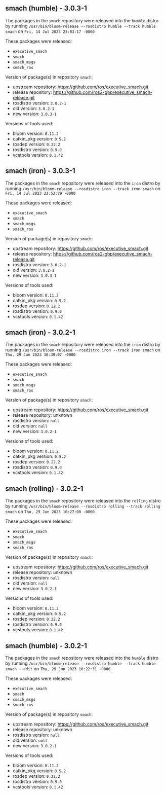## smach (humble) - 3.0.3-1

The packages in the `smach` repository were released into the `humble` distro by running `/usr/bin/bloom-release --rosdistro humble --track humble smach` on `Fri, 14 Jul 2023 23:03:17 -0000`

These packages were released:
- `executive_smach`
- `smach`
- `smach_msgs`
- `smach_ros`

Version of package(s) in repository `smach`:

- upstream repository: https://github.com/ros/executive_smach.git
- release repository: https://github.com/ros2-gbp/executive_smach-release.git
- rosdistro version: `3.0.2-1`
- old version: `3.0.2-1`
- new version: `3.0.3-1`

Versions of tools used:

- bloom version: `0.11.2`
- catkin_pkg version: `0.5.2`
- rosdep version: `0.22.2`
- rosdistro version: `0.9.0`
- vcstools version: `0.1.42`


## smach (iron) - 3.0.3-1

The packages in the `smach` repository were released into the `iron` distro by running `/usr/bin/bloom-release --rosdistro iron --track iron smach` on `Fri, 14 Jul 2023 22:53:29 -0000`

These packages were released:
- `executive_smach`
- `smach`
- `smach_msgs`
- `smach_ros`

Version of package(s) in repository `smach`:

- upstream repository: https://github.com/ros/executive_smach.git
- release repository: https://github.com/ros2-gbp/executive_smach-release.git
- rosdistro version: `3.0.2-1`
- old version: `3.0.2-1`
- new version: `3.0.3-1`

Versions of tools used:

- bloom version: `0.11.2`
- catkin_pkg version: `0.5.2`
- rosdep version: `0.22.2`
- rosdistro version: `0.9.0`
- vcstools version: `0.1.42`


## smach (iron) - 3.0.2-1

The packages in the `smach` repository were released into the `iron` distro by running `/usr/bin/bloom-release --rosdistro iron --track iron smach` on `Thu, 29 Jun 2023 10:39:07 -0000`

These packages were released:
- `executive_smach`
- `smach`
- `smach_msgs`
- `smach_ros`

Version of package(s) in repository `smach`:

- upstream repository: https://github.com/ros/executive_smach.git
- release repository: unknown
- rosdistro version: `null`
- old version: `null`
- new version: `3.0.2-1`

Versions of tools used:

- bloom version: `0.11.2`
- catkin_pkg version: `0.5.2`
- rosdep version: `0.22.2`
- rosdistro version: `0.9.0`
- vcstools version: `0.1.42`


## smach (rolling) - 3.0.2-1

The packages in the `smach` repository were released into the `rolling` distro by running `/usr/bin/bloom-release --rosdistro rolling --track rolling smach` on `Thu, 29 Jun 2023 10:27:00 -0000`

These packages were released:
- `executive_smach`
- `smach`
- `smach_msgs`
- `smach_ros`

Version of package(s) in repository `smach`:

- upstream repository: https://github.com/ros/executive_smach.git
- release repository: unknown
- rosdistro version: `null`
- old version: `null`
- new version: `3.0.2-1`

Versions of tools used:

- bloom version: `0.11.2`
- catkin_pkg version: `0.5.2`
- rosdep version: `0.22.2`
- rosdistro version: `0.9.0`
- vcstools version: `0.1.42`


## smach (humble) - 3.0.2-1

The packages in the `smach` repository were released into the `humble` distro by running `/usr/bin/bloom-release --rosdistro humble --track humble smach --edit` on `Thu, 29 Jun 2023 10:22:31 -0000`

These packages were released:
- `executive_smach`
- `smach`
- `smach_msgs`
- `smach_ros`

Version of package(s) in repository `smach`:

- upstream repository: https://github.com/ros/executive_smach.git
- release repository: unknown
- rosdistro version: `null`
- old version: `null`
- new version: `3.0.2-1`

Versions of tools used:

- bloom version: `0.11.2`
- catkin_pkg version: `0.5.2`
- rosdep version: `0.22.2`
- rosdistro version: `0.9.0`
- vcstools version: `0.1.42`


